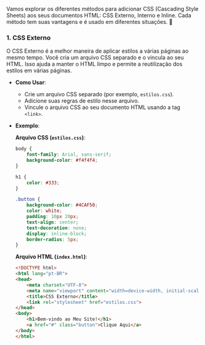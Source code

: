 Vamos explorar os diferentes métodos para adicionar CSS (Cascading Style Sheets) aos seus documentos HTML: CSS Externo, Interno e Inline. Cada método tem suas vantagens e é usado em diferentes situações. 🌟

### 1. CSS Externo

O CSS Externo é a melhor maneira de aplicar estilos a várias páginas ao mesmo tempo. Você cria um arquivo CSS separado e o vincula ao seu HTML. Isso ajuda a manter o HTML limpo e permite a reutilização dos estilos em várias páginas.

- **Como Usar**:
  - Crie um arquivo CSS separado (por exemplo, `estilos.css`).
  - Adicione suas regras de estilo nesse arquivo.
  - Vincule o arquivo CSS ao seu documento HTML usando a tag `<link>`.

- **Exemplo**:

  **Arquivo CSS (`estilos.css`)**:
  ```css
  body {
      font-family: Arial, sans-serif;
      background-color: #f4f4f4;
  }

  h1 {
      color: #333;
  }

  .button {
      background-color: #4CAF50;
      color: white;
      padding: 10px 20px;
      text-align: center;
      text-decoration: none;
      display: inline-block;
      border-radius: 5px;
  }
  ```

  **Arquivo HTML (`index.html`)**:
  ```html
  <!DOCTYPE html>
  <html lang="pt-BR">
  <head>
      <meta charset="UTF-8">
      <meta name="viewport" content="width=device-width, initial-scale=1.0">
      <title>CSS Externo</title>
      <link rel="stylesheet" href="estilos.css">
  </head>
  <body>
      <h1>Bem-vindo ao Meu Site!</h1>
      <a href="#" class="button">Clique Aqui</a>
  </body>
  </html>
  ```
